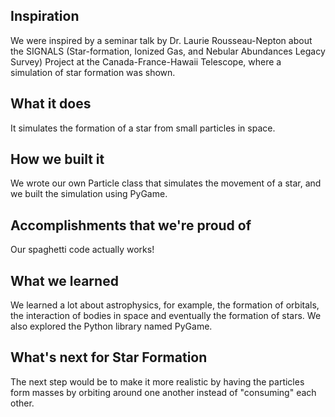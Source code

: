 ## Inspiration
We were inspired by a seminar talk by Dr. Laurie Rousseau-Nepton about the SIGNALS (Star-formation, Ionized Gas, and Nebular Abundances Legacy Survey) Project at the Canada-France-Hawaii Telescope, where a simulation of star formation was shown.

## What it does
It simulates the formation of a star from small particles in space.

## How we built it
We wrote our own Particle class that simulates the movement of a star, and we built the simulation using PyGame.

## Accomplishments that we're proud of
Our spaghetti code actually works!

## What we learned
We learned a lot about astrophysics, for example, the formation of orbitals, the interaction of bodies in space and eventually the formation of stars. We also explored the Python library named PyGame.

## What's next for Star Formation
The next step would be to make it more realistic by having the particles form masses by orbiting around one another instead of "consuming" each other.
